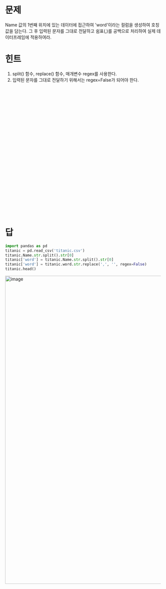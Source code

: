 # 문제
Name 값의 1번째 위치에 있는 데이터에 접근하여 'word'이라는 컬럼을 생성하여 호칭 값을 담는다. 그 후 입력된 문자를 그대로 전달하고 쉼표(,)를 공백으로 처리하여 실제 데이터프레임에 적용하여라.

# 힌트
1) split() 함수, replace() 함수, 매개변수 regex를 사용한다.
2) 입력된 문자를 그대로 전달하기 위해서는 regex=False가 되어야 한다. 

<br><br><br><br><br><br><br><br><br><br><br><br><br><br><br><br><br><br><br><br><br><br><br><br>

# 답
``` python
import pandas as pd
titanic = pd.read_csv('titanic.csv')
titanic.Name.str.split().str[0]
titanic['word'] = titanic.Name.str.split().str[0]
titanic['word'] = titanic.word.str.replace(',', '', regex=False)
titanic.head()
```

<img width="995" alt="image" src="https://github.com/sejongsmarcle/2023_Autumn_DataAnalysisStudy/assets/128350167/fd7e7df0-6697-4c08-93d2-7e144fa0d02a">


